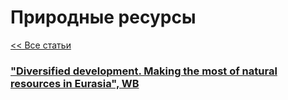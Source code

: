 # Природные ресурсы

[<< Все статьи](../README.md)

### ["Diversified development. Making the most of natural resources in Eurasia", WB]()

